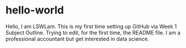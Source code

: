 # hello-world
Hello, I am LSWLam. This is my first time setting up GitHub via Week 1 Subject Outline.
Trying to edit, for the first time, the README file. I am a professional accountant but get interested in data science.
